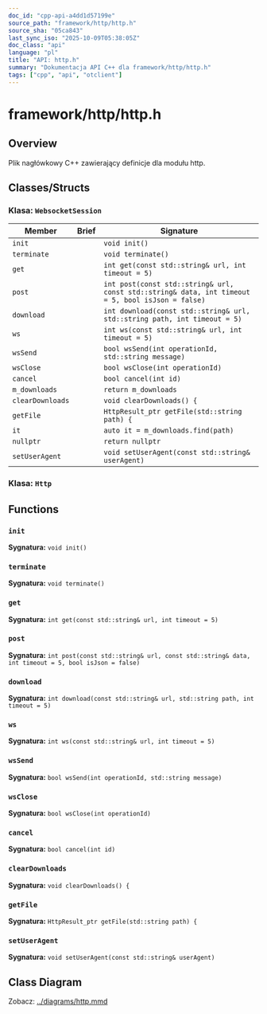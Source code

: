 ```yaml
---
doc_id: "cpp-api-a4dd1d57199e"
source_path: "framework/http/http.h"
source_sha: "05ca843"
last_sync_iso: "2025-10-09T05:38:05Z"
doc_class: "api"
language: "pl"
title: "API: http.h"
summary: "Dokumentacja API C++ dla framework/http/http.h"
tags: ["cpp", "api", "otclient"]
---
```


# framework/http/http.h

## Overview

Plik nagłówkowy C++ zawierający definicje dla modułu http.

## Classes/Structs

### Klasa: `WebsocketSession`

| Member | Brief | Signature |
|--------|-------|-----------|
| `init` |  | `void init()` |
| `terminate` |  | `void terminate()` |
| `get` |  | `int get(const std::string& url, int timeout = 5)` |
| `post` |  | `int post(const std::string& url, const std::string& data, int timeout = 5, bool isJson = false)` |
| `download` |  | `int download(const std::string& url, std::string path, int timeout = 5)` |
| `ws` |  | `int ws(const std::string& url, int timeout = 5)` |
| `wsSend` |  | `bool wsSend(int operationId, std::string message)` |
| `wsClose` |  | `bool wsClose(int operationId)` |
| `cancel` |  | `bool cancel(int id)` |
| `m_downloads` |  | `return m_downloads` |
| `clearDownloads` |  | `void clearDownloads() {` |
| `getFile` |  | `HttpResult_ptr getFile(std::string path) {` |
| `it` |  | `auto it = m_downloads.find(path)` |
| `nullptr` |  | `return nullptr` |
| `setUserAgent` |  | `void setUserAgent(const std::string& userAgent)` |

### Klasa: `Http`

## Functions

### `init`

**Sygnatura:** `void init()`

### `terminate`

**Sygnatura:** `void terminate()`

### `get`

**Sygnatura:** `int get(const std::string& url, int timeout = 5)`

### `post`

**Sygnatura:** `int post(const std::string& url, const std::string& data, int timeout = 5, bool isJson = false)`

### `download`

**Sygnatura:** `int download(const std::string& url, std::string path, int timeout = 5)`

### `ws`

**Sygnatura:** `int ws(const std::string& url, int timeout = 5)`

### `wsSend`

**Sygnatura:** `bool wsSend(int operationId, std::string message)`

### `wsClose`

**Sygnatura:** `bool wsClose(int operationId)`

### `cancel`

**Sygnatura:** `bool cancel(int id)`

### `clearDownloads`

**Sygnatura:** `void clearDownloads() {`

### `getFile`

**Sygnatura:** `HttpResult_ptr getFile(std::string path) {`

### `setUserAgent`

**Sygnatura:** `void setUserAgent(const std::string& userAgent)`

## Class Diagram

Zobacz: [../diagrams/http.mmd](../diagrams/http.mmd)
